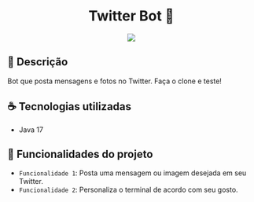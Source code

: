 <h1 align="center"> Twitter Bot 🤖</h1>

<p align="center">
<img src="http://img.shields.io/static/v1?label=STATUS&message=EM%20DESENVOLVIMENTO&color=GREEN&style=for-the-badge"/>
</p>

## 📄 Descrição 

Bot que posta mensagens e fotos no Twitter. Faça o clone e teste!

## ☕ Tecnologias utilizadas

- Java 17

## 🔨 Funcionalidades do projeto

- `Funcionalidade 1`: Posta uma mensagem ou imagem desejada em seu Twitter.
- `Funcionalidade 2`: Personaliza o terminal de acordo com seu gosto.
